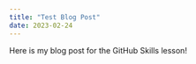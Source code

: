 ```yaml
---
title: "Test Blog Post"
date: 2023-02-24
---
```


Here is my blog post for the GitHub Skills lesson!
